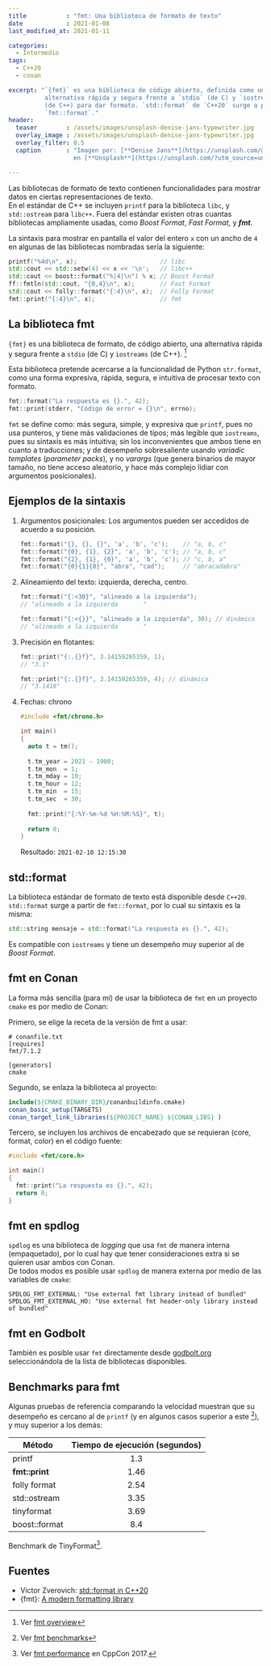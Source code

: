 ```yaml
---
title           : "fmt: Una biblioteca de formato de texto"
date            : 2021-01-08
last_modified_at: 2021-01-11

categories:
  - Intermedio
tags:
  - C++20
  - conan

excerpt: "`{fmt}` es una biblioteca de código abierto, definida como una 
          alternativa rápida y segura frente a `stdio` (de C) y `iostreams` 
          (de C++) para dar formato. `std::format` de `C++20` surge a partir de 
          `fmt::format`."
header:
  teaser        : /assets/images/unsplash-denise-jans-typewriter.jpg
  overlay_image : /assets/images/unsplash-denise-jans-typewriter.jpg
  overlay_filter: 0.5
  caption       : "Imagen por: [**Denise Jans**](https://unsplash.com/@dmjdenise?utm_source=unsplash) 
                  en [**Unsplash**](https://unsplash.com/?utm_source=unsplash)"

---
```


Las bibliotecas de formato de texto contienen funcionalidades para mostrar
datos en ciertas representaciones de texto.  
En el estándar de C++ se incluyen `printf` para la biblioteca `libc`, 
y `std::ostream` para `libc++`. Fuera del estándar existen otras cuantas
bibliotecas ampliamente usadas, como _Boost Format_, _Fast Format_, y _**fmt**_.

La sintaxis para mostrar en pantalla el valor del entero `x` con un ancho de `4`
en algunas de las bibliotecas nombradas sería la siguiente:
```c++
printf("%4d\n", x);                       // libc
std::cout << std::setw(4) << x << '\n';   // libc++
std::cout << boost::format("%|4|\n") % x; // Boost Format
ff::fmtln(std::cout, "{0,4}\n", x);       // Fast Format
std::cout << folly::format("{:4}\n", x);  // Folly Format
fmt::print("{:4}\n", x);                  // fmt
```

## La biblioteca fmt

`{fmt}` es una biblioteca de formato, de código abierto, una alternativa rápida 
y segura frente a `stdio` (de C) y `iostreams` (de C++). [^1]

Esta biblioteca pretende acercarse a la funcionalidad de Python `str.format`,
como una forma expresiva, rápida, segura, e intuitiva de procesar texto con formato.

```c++
fmt::format("La respuesta es {}.", 42);
fmt::print(stderr, "Código de error = {}\n", errno);
```

`fmt` se define como: más segura, simple, y expresiva que `printf`, pues no usa 
punteros, y tiene más validaciones de tipos; más legible que `iostreams`, pues 
su sintaxis es más intuitiva; sin los inconvenientes que ambos tiene en cuanto 
a traducciones; y de desempeño sobresaliente usando _variadic templates_ 
(_parameter packs_), y no _varargs_ (que genera binarios de mayor tamaño, 
no tiene acceso aleatorio, y hace más complejo lidiar con argumentos posicionales). 

## Ejemplos de la sintaxis

1. Argumentos posicionales: Los argumentos pueden ser accedidos de acuerdo a su 
posición.

    ```c++
    fmt::format("{}, {}, {}", 'a', 'b', 'c');    // "a, b, c"
    fmt::format("{0}, {1}, {2}", 'a', 'b', 'c'); // "a, b, c"
    fmt::format("{2}, {1}, {0}", 'a', 'b', 'c'); // "c, b, a"
    fmt::format("{0}{1}{0}", "abra", "cad");     // "abracadabra"
    ```

2. Alineamiento del texto: izquierda, derecha, centro.

    ```c++
    fmt::format("{:<30}", "alineado a la izquierda");
    // "alineado a la izquierda       "
    
    fmt::format("{:<{}}", "alineado a la izquierda", 30); // dinámico
    // "alineado a la izquierda       "
    ```

3. Precisión en flotantes:

    ```c++
    fmt::print("{:.{}f}", 3.14159265359, 1);
    // "3.1"
    
    fmt::print("{:.{}f}", 3.14159265359, 4); // dinámica
    // "3.1416"
    ```

4. Fechas: chrono

    ```c++
    #include <fmt/chrono.h>
    
    int main() 
    {
      auto t = tm();
      
      t.tm_year = 2021 - 1900;
      t.tm_mon  = 1;
      t.tm_mday = 10;
      t.tm_hour = 12;
      t.tm_min  = 15;
      t.tm_sec  = 30;
      
      fmt::print("{:%Y-%m-%d %H:%M:%S}", t);
      
      return 0;
    }
    ```

    Resultado: `2021-02-10 12:15:30`


## std::format

La biblioteca estándar de formato de texto está disponible desde `C++20`.
`std::format` surge a partir de `fmt::format`, por lo cual su sintaxis es la misma:

```c++
std::string mensaje = std::format("La respuesta es {}.", 42);
```

Es compatible con `iostreams` y tiene un desempeño muy superior al de
_Boost Format_.

## fmt en Conan

La forma más sencilla (para mí) de usar la biblioteca de `fmt` en un proyecto
`cmake` es por medio de Conan:

Primero, se elige la receta de la versión de fmt a usar:

```
# conanfile.txt
[requires]
fmt/7.1.2

[generators]
cmake
```

Segundo, se enlaza la biblioteca al proyecto:

```cmake
include(${CMAKE_BINARY_DIR}/conanbuildinfo.cmake)
conan_basic_setup(TARGETS)
conan_target_link_libraries(${PROJECT_NAME} ${CONAN_LIBS} )
```

Tercero, se incluyen los archivos de encabezado que se requieran (core, format, color)
en el código fuente:

```c++
#include <fmt/core.h>

int main() 
{
  fmt::print("La respuesta es {}.", 42);
  return 0;
}
```

## fmt en spdlog

`spdlog` es una biblioteca de _logging_ que usa `fmt` de manera interna 
(empaquetado), por lo cual hay que tener consideraciones extra si se quieren 
usar ambos con Conan.  
De todos modos es posible usar `spdlog` de manera externa
por medio de las variables de `cmake`:

```
SPDLOG_FMT_EXTERNAL: "Use external fmt library instead of bundled"
SPDLOG_FMT_EXTERNAL_HO: "Use external fmt header-only library instead of bundled"
```

## fmt en Godbolt

También es posible usar `fmt` directamente desde [godbolt.org](https://godbolt.org/z/Eq5763) 
seleccionándola de la lista de bibliotecas disponibles.


## Benchmarks para fmt

Algunas pruebas de referencia comparando la velocidad muestran que su desempeño
es cercano al de `printf` (y en algunos casos superior a este [^2]), y muy
superior a los demás:

| Método | Tiempo de ejecución (segundos)|
|---|:-:|
| printf         | 1.3  |
| **fmt::print** | 1.46 |
| folly format   | 2.54 |
| std::ostream   | 3.35 |
| tinyformat     | 3.69 |
| boost::format  | 8.4  |

Benchmark de TinyFormat[^3].


## Fuentes
- Victor Zverovich: [std::format in C++20](https://www.zverovich.net/2019/07/23/std-format-cpp20.html)  
- {fmt}: [A modern formatting library](https://fmt.dev/latest/index.html)  

[^1]: Ver [fmt overview](https://fmt.dev/7.1.2/#overview)
[^2]: Ver [fmt benchmarks](https://github.com/fmtlib/fmt#benchmarks)
[^3]: Ver [fmt performance](https://youtu.be/ptba_AqFYCM?t=2837) en CppCon 2017.